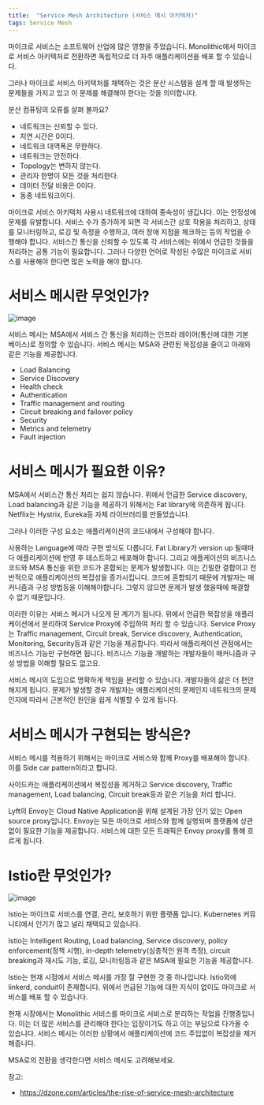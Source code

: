 ```yaml
---
title:  "Service Mesh Architecture (서비스 메시 아키텍처)"
tags: Service Mesh
---
```

마이크로 서비스는 소프트웨어 산업에 많은 영향을 주었습니다. Monolithic에서 마이크로 서비스 아키텍처로 전환하면 독립적으로 더 자주 애플리케이션을 배포 할 수 있습니다.

그러나 마이크로 서비스 아키텍처를 채택하는 것은 분산 시스템을 설계 할 때 발생하는 문제들을 가지고 있고 이 문제를 해결해야 한다는 것을 의미합니다.

분산 컴퓨팅의 오류를 살펴 볼까요?
* 네트워크는 신뢰할 수 있다.
* 지연 시간은 0이다.
* 네트워크 대역폭은 무한하다.
* 네트워크는 안전하다.
* Topology는 변하지 않는다.
* 관리자 한명이 모든 것을 처리한다.
* 데이터 전달 비용은 0이다.
* 동종 네트워크이다.

마이크로 서비스 아키텍처 사용시 네트워크에 대하여 종속성이 생깁니다. 이는 안정성에 문제를 유발합니다. 서비스 수가 증가하게 되면 각 서비스간 상호 작용을 처리하고, 상태를 모니터링하고, 로깅 및 측정을 수행하고, 여러 장애 지점을 체크하는 등의 작업을 수행해야 합니다. 서비스간 통신을 신뢰할 수 있도록 각 서비스에는 위에서 언급한 것들을 처리하는 공통 기능이 필요합니다. 그러나 다양한 언어로 작성된 수많은 마이크로 서비스를 사용해야 한다면 많은 노력을 해야 합니다.

# 서비스 메시란 무엇인가?
![image](https://user-images.githubusercontent.com/111643/116040094-84ef7680-a6a6-11eb-8613-b094bb72fbf7.png)

서비스 메시는 MSA에서 서비스 간 통신을 처리하는 인프라 레이어(통신에 대한 기본 베이스)로 정의할 수 있습니다. 서비스 메시는 MSA와 관련된 복잡성을 줄이고 아래와 같은 기능을 제공합니다.
* Load Balancing
* Service Discovery
* Health check
* Authentication
* Traffic management and routing
* Circuit breaking and failover policy
* Security
* Metrics and telemetry
* Fault injection

# 서비스 메시가 필요한 이유?
MSA에서 서비스간 통신 처리는 쉽지 않습니다. 위에서 언급한 Service discovery, Load balancing과 같은 기능을 제공하기 위해서는 Fat library에 의존하게 됩니다. Netflix는 Hystrix, Eureka등 자체 라이브러리를 만들었습니다.

그러나 이러한 구성 요소는 애플리케이션의 코드내에서 구성해야 합니다.

사용하는 Language에 따라 구현 방식도 다릅니다. Fat Library가 version up 될때마다 애플리케이션에 반영 후 테스트하고 배포해야 합니다. 그리고 애플케이션의 비즈니스 코드와 MSA 통신을 위한 코드가 혼합되는 문제가 발생합니다. 이는 긴밀한 결합이고 전반적으로 애플리케이션의 복잡성을 증가시킵니다. 코드에 혼합되기 때문에 개발자는 매커니즘과 구성 방법등을 이해해야합니다. 그렇지 않으면 문제가 발생 했을때에 해결할 수 없기 때문입니다.

이러한 이유는 서비스 메시가 나오게 된 계기가 됩니다. 위에서 언급한 복잡성을 애플리케이션에서 분리하여 Service Proxy에 주입하여 처리 할 수 있습니다. Service Proxy는 Traffic management, Circuit break, Service discovery, Authentication, Monitoring, Security등과 같은 기능을 제공합니다. 따라서 애플리케이션 관점에서는 비즈니스 기능만 구현하면 됩니다. 비즈니스 기능을 개발하는 개발자들이 매커니즘과 구성 방법을 이해할 필요도 없고요.

서비스 메시의 도입으로 명확하게 책임을 분리할 수 있습니다. 개발자들의 삶은 더 편안해지게 됩니다. 문제가 발생할 경우 개발자는 애플리케이션의 문제인지 네트워크의 문제인지에 따라서 근본적인 원인을 쉽게 식별할 수 있게 됩니다.

# 서비스 메시가 구현되는 방식은?
서비스 메시를 적용하기 위해서는 마이크로 서비스와 함께 Proxy를 배포해야 합니다. 이를 Side car pattern이라고 합니다.

사이드카는 애플리케이션에서 복잡성을 제거하고 Service discovery, Traffic management, Load balancing, Circuit break등과 같은 기능을 처리 합니다.

Lyft의 Envoy는 Cloud Native Application을 위해 설계된 가장 인기 있는 Open source proxy입니다. Envoy는 모든 마이크로 서비스와 함께 실행되며 플랫폼에 상관없이 필요한 기능을 제공합니다. 서비스에 대한 모든 트래픽은 Envoy proxy를 통해 흐르게 됩니다.

# Istio란 무엇인가?
![image](https://user-images.githubusercontent.com/111643/116040190-a9e3e980-a6a6-11eb-86cf-08684a9f55b7.png)

Istio는 마이크로 서비스를 연결, 관리, 보호하기 위한 플랫폼 입니다. Kubernetes 커뮤니티에서 인기가 많고 널리 채택되고 있습니다.

Istio는 Intelligent Routing, Load balancing, Service discovery, policy enforcement(정책 시행), in-depth telemetry(심층적인 원격 측정), circuit breaking과 재시도 기능, 로깅, 모니터링등과 같은 MSA에 필요한 기능을 제공합니다.

Istio는 현재 시점에서 서비스 메시를 가장 잘 구현한 것 중 하나입니다. Istio외에 linkerd, conduit이 존재합니다. 위에서 언급된 기능에 대한 지식이 없이도 마이크로 서비스를 배포 할 수 있습니다.

현재 시장에서는 Monolithic 서비스를 마이크로 서비스로 분리하는 작업을 진행중입니다. 이는 더 많은 서비스를 관리해야 한다는 입장이기도 하고 이는 부담으로 다가올 수 있습니다. 서비스 메시는 이러한 상황에서 애플리케이션에 코드 주입없이 복잡성을 제거해줍니다.

MSA로의 전환을 생각한다면 서비스 메시도 고려해보세요.

참고:
* https://dzone.com/articles/the-rise-of-service-mesh-architecture
